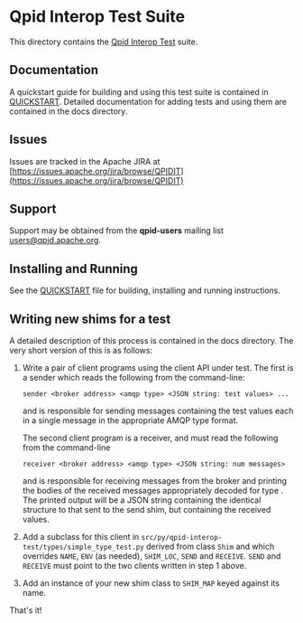 <!--

Licensed to the Apache Software Foundation (ASF) under one
or more contributor license agreements.  See the NOTICE file
distributed with this work for additional information
regarding copyright ownership.  The ASF licenses this file
to you under the Apache License, Version 2.0 (the
"License"); you may not use this file except in compliance
with the License.  You may obtain a copy of the License at

  http://www.apache.org/licenses/LICENSE-2.0

Unless required by applicable law or agreed to in writing,
software distributed under the License is distributed on an
"AS IS" BASIS, WITHOUT WARRANTIES OR CONDITIONS OF ANY
KIND, either express or implied.  See the License for the
specific language governing permissions and limitations
under the License.

-->

# Qpid Interop Test Suite

This directory contains the [Qpid Interop Test](http://qpid.apache.org/components/interop-test/index.html) suite.

## Documentation

A quickstart guide for building and using this test suite is contained in
[QUICKSTART](file:QUICKSTART.md). Detailed documentation for adding tests and using them are
contained in the docs directory.

## Issues

Issues are tracked in the Apache JIRA at
[https://issues.apache.org/jira/browse/QPIDIT](https://issues.apache.org/jira/browse/QPIDIT)

## Support

Support may be obtained from the **qpid-users** mailing list
[users@qpid.apache.org](mailto:users@qpid.apache.org).

## Installing and Running

See the [QUICKSTART](file:QUICKSTART.md) file for building, installing and running instructions.

## Writing new shims for a test

A detailed description of this process is contained in the docs
directory. The very short version of this is as follows:

1. Write a pair of client programs using the client API under test. The first
is a sender which reads the following from the command-line:

    `sender <broker address> <amqp type> <JSON string: test values> ...`

    and is responsible for sending messages containing the test values each in a
    single message in the appropriate AMQP type format.

    The second client program is a receiver, and must read the following from the
    command-line

    `receiver <broker address> <amqp type> <JSON string: num messages>`

    and is responsible for receiving <num messages> messages from the broker and
    printing the bodies of the received messages appropriately decoded for type
    <amqp type>. The printed output will be a JSON string containing the identical
    structure to that sent to the send shim, but containing the received values.

2. Add a subclass for this client in
`src/py/qpid-interop-test/types/simple_type_test.py`
derived from class `Shim` and which overrides `NAME`, `ENV` (as needed), `SHIM_LOC`,
`SEND` and `RECEIVE`. `SEND` and `RECEIVE` must point to the two clients written
in step 1 above.

3. Add an instance of your new shim class to `SHIM_MAP` keyed against its name.

That's it!
